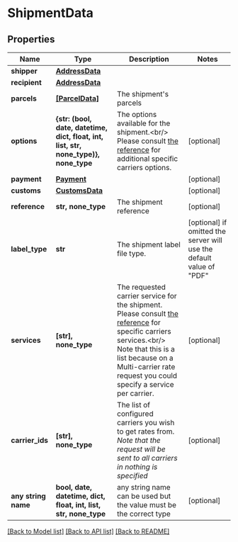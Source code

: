 # ShipmentData


## Properties
Name | Type | Description | Notes
------------ | ------------- | ------------- | -------------
**shipper** | [**AddressData**](AddressData.md) |  | 
**recipient** | [**AddressData**](AddressData.md) |  | 
**parcels** | [**[ParcelData]**](ParcelData.md) | The shipment&#39;s parcels | 
**options** | **{str: (bool, date, datetime, dict, float, int, list, str, none_type)}, none_type** |  The options available for the shipment.&lt;br/&gt; Please consult [the reference](#operation/references) for additional specific carriers options.  | [optional] 
**payment** | [**Payment**](Payment.md) |  | [optional] 
**customs** | [**CustomsData**](CustomsData.md) |  | [optional] 
**reference** | **str, none_type** | The shipment reference | [optional] 
**label_type** | **str** | The shipment label file type. | [optional]  if omitted the server will use the default value of "PDF"
**services** | **[str], none_type** |  The requested carrier service for the shipment.  Please consult [the reference](#operation/references) for specific carriers services.&lt;br/&gt; Note that this is a list because on a Multi-carrier rate request you could specify a service per carrier.  | [optional] 
**carrier_ids** | **[str], none_type** |  The list of configured carriers you wish to get rates from.  *Note that the request will be sent to all carriers in nothing is specified*  | [optional] 
**any string name** | **bool, date, datetime, dict, float, int, list, str, none_type** | any string name can be used but the value must be the correct type | [optional]

[[Back to Model list]](../README.md#documentation-for-models) [[Back to API list]](../README.md#documentation-for-api-endpoints) [[Back to README]](../README.md)


